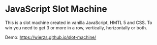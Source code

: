 # JavaScript Slot Machine
This is a slot machine created in vanilla JavaScript, HMTL 5 and CSS. To win you need to get 3 or more in a row, vertically, horizontally or both.

Demo: https://wierzs.github.io/slot-machine/
